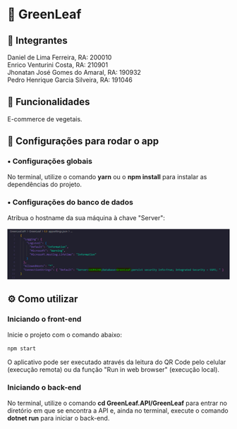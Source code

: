 # 🍃 GreenLeaf

## 👥 Integrantes
Daniel de Lima Ferreira, RA: 200010 <br>
Enrico Venturini Costa, RA: 210901 <br>
Jhonatan José Gomes do Amaral, RA: 190932 <br>
Pedro Henrique Garcia Silveira, RA: 191046 <br>

## 🚀 Funcionalidades

E-commerce de vegetais.

## 📱 Configurações para rodar o app <br>
### • Configurações globais <br>
No terminal, utilize o comando **yarn** ou o **npm install** para instalar as dependências do projeto. <br>
### • Configurações do banco de dados <br>
Atribua o hostname da sua máquina à chave "Server":<br><br>
<img src="./src/assets/db_config.png" alt="DB Config"> <br>

## ⚙️ Como utilizar

### Iniciando o front-end <br>
Inicie o projeto com o comando abaixo:

```cl
npm start
```
O aplicativo pode ser executado através da leitura do QR Code pelo celular (execução remota) ou da função "Run in web browser" (execução local).

### Iniciando o back-end <br>
No terminal, utilize o comando **cd GreenLeaf.API/GreenLeaf** para entrar no diretório em que se encontra a API e, ainda no terminal, execute o comando **dotnet run** para iniciar o back-end.


